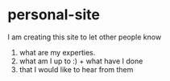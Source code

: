 # personal-site
I am creating this site to let other people know
1. what are my experties.
2. what am I up to :) + what have I done
3. that I would like to hear from them
